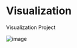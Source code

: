 # Visualization
Visualization Project 

![image](https://github.com/user-attachments/assets/3d2e2d63-c140-4491-bbf4-22a4f7a6a808)
